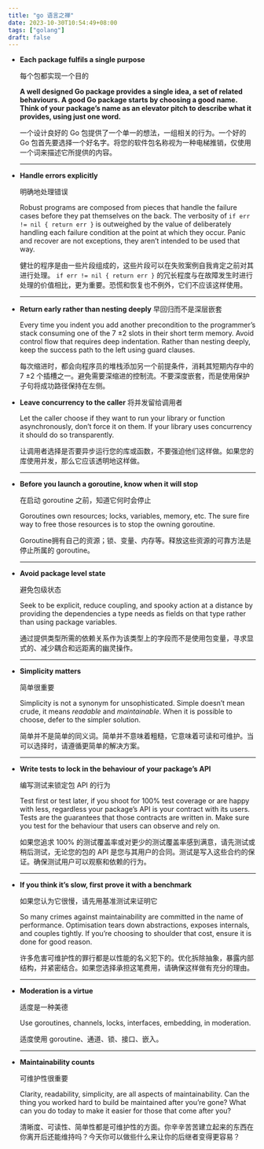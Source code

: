 ```yaml
---
title: "go 语言之禅"
date: 2023-10-30T10:54:49+08:00
tags: ["golang"]
draft: false
---
```


* **Each package fulfils a single purpose**

  每个包都实现一个目的

  **A well designed Go package provides a single idea, a set of related behaviours. A good Go package starts by choosing a good name. Think of your package’s name as an elevator pitch to describe what it provides, using just one word.**

  一个设计良好的 Go 包提供了一个单一的想法，一组相关的行为。一个好的 Go 包首先要选择一个好名字。将您的软件包名称视为一种电梯推销，仅使用一个词来描述它所提供的内容。

  ****

* **Handle errors explicitly**

  明确地处理错误

  Robust programs are composed from pieces that handle the failure cases before they pat themselves on the back. The verbosity of `if err != nil { return err }` is outweighed by the value of deliberately handling each failure condition at the point at which they occur. Panic and recover are not exceptions, they aren’t intended to be used that way.

  健壮的程序是由一些片段组成的，这些片段可以在失败案例自我肯定之前对其进行处理。 `if err != nil { return err }` 的冗长程度与在故障发生时进行处理的价值相比，更为重要。恐慌和恢复也不例外，它们不应该这样使用。

  ****

* **Return early rather than nesting deeply**
  早回归而不是深层嵌套

  Every time you indent you add another precondition to the programmer’s stack consuming one of the 7 ±2 slots in their short term memory. Avoid control flow that requires deep indentation. Rather than nesting deeply, keep the success path to the left using guard clauses.

  每次缩进时，都会向程序员的堆栈添加另一个前提条件，消耗其短期内存中的 7 ±2 个插槽之一。避免需要深缩进的控制流。不要深度嵌套，而是使用保护子句将成功路径保持在左侧。

* **Leave concurrency to the caller**
  将并发留给调用者

  Let the caller choose if they want to run your library or function asynchronously, don’t force it on them. If your library uses concurrency it should do so transparently.

  让调用者选择是否要异步运行您的库或函数，不要强迫他们这样做。如果您的库使用并发，那么它应该透明地这样做。

  ****

* **Before you launch a goroutine, know when it will stop**

  在启动 goroutine 之前，知道它何时会停止

  Goroutines own resources; locks, variables, memory, etc. The sure fire way to free those resources is to stop the owning goroutine.

  Goroutine拥有自己的资源；锁、变量、内存等。释放这些资源的可靠方法是停止所属的 goroutine。

  ****

* **Avoid package level state**

  避免包级状态

  Seek to be explicit, reduce coupling, and spooky action at a distance by providing the dependencies a type needs as fields on that type rather than using package variables.

  通过提供类型所需的依赖关系作为该类型上的字段而不是使用包变量，寻求显式的、减少耦合和远距离的幽灵操作。

  ****

* **Simplicity matters**

  简单很重要

  Simplicity is not a synonym for unsophisticated. Simple doesn’t mean crude, it means *readable* and *maintainable*. When it is possible to choose, defer to the simpler solution.

  简单并不是简单的同义词。简单并不意味着粗糙，它意味着可读和可维护。当可以选择时，请遵循更简单的解决方案。

  ****

* **Write tests to lock in the behaviour of your package’s API**

  编写测试来锁定包 API 的行为

  Test first or test later, if you shoot for 100% test coverage or are happy with less, regardless your package’s API is your contract with its users. Tests are the guarantees that those contracts are written in. Make sure you test for the behaviour that users can observe and rely on.

  如果您追求 100% 的测试覆盖率或对更少的测试覆盖率感到满意，请先测试或稍后测试，无论您的包的 API 是您与其用户的合同。测试是写入这些合约的保证。确保测试用户可以观察和依赖的行为。

  ****

* **If you think it’s slow, first prove it with a benchmark**

  如果您认为它很慢，请先用基准测试来证明它

  So many crimes against maintainability are committed in the name of performance. Optimisation tears down abstractions, exposes internals, and couples tightly. If you’re choosing to shoulder that cost, ensure it is done for good reason.

  许多危害可维护性的罪行都是以性能的名义犯下的。优化拆除抽象，暴露内部结构，并紧密结合。如果您选择承担这笔费用，请确保这样做有充分的理由。

  ****

* **Moderation is a virtue**

  适度是一种美德

  Use goroutines, channels, locks, interfaces, embedding, in moderation.

  适度使用 goroutine、通道、锁、接口、嵌入。

  ****

* **Maintainability counts**

  可维护性很重要

  Clarity, readability, simplicity, are all aspects of maintainability. Can the thing you worked hard to build be maintained after you’re gone? What can you do today to make it easier for those that come after you?

  清晰度、可读性、简单性都是可维护性的方面。你辛辛苦苦建立起来的东西在你离开后还能维持吗？今天你可以做些什么来让你的后继者变得更容易？
